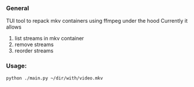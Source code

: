 ### General

TUI tool to repack mkv containers using ffmpeg under the hood
Currently it allows

1. list streams in mkv container
2. remove streams
3. reorder streams

### Usage:

```
python ./main.py ~/dir/with/video.mkv
```
